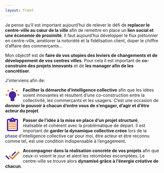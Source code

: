 ```yaml
---
layout: front
---
```



Je pense qu’il est important aujourd’hui de relever le défi de **replacer le centre-ville au cœur de la ville**
afin de remettre en place un **lien social et une économie de proximité**. Il faut aujourd’hui développer le flux piétonnier en centre-ville, améliorer la notoriété et la fidélisation client, doper le chiffre d’affaire des commerçants...

Mon objectif est de **faire de vos utopies des leviers de changements et de développement de vos centres villes**. Pour cela il est important de **co-construire des projets innovants** et de **les manager afin de les concrétiser**.


J'interviens afin de:

<img class="fit image" style="float:left;max-width:100px;margin-right:10px;" src="/images/fulls/lumiere.svg" alt="Matériel pour les ateliers d'intelligence collective">

**Faciliter la démarche d’intelligence collective** afin que les idées soient innovantes et résultent d’une co-construction entre la collectivité, les commerçants et les usagers. C’est une occasion de **donner le pouvoir à chacun d’entre vous de s’engager, d’agir et d’être acteur du projet**.

<img class="fit image" style="float:left;max-width:100px;margin-right:10px;" src="/images/fulls/projet.svg" alt="Matériel pour les ateliers d'intelligence collective">

**Passer de l’idée à la mise en place d’un projet structuré**, réalisable et cohérent avec la problématique de départ. Il est important de **garder la dynamique collective créee** lors de la phase d’intelligence collective car pour moi, être acteur et être reconnu comme tel, est une condition indispensable à l’engagement.

<img class="fit image" style="float:left;max-width:100px;margin-right:10px;" src="/images/fulls/accompagner.svg" alt="Matériel pour les ateliers d'intelligence collective">

**Accompagner dans la réalisation concrète de vos projets** afin que ceux-ci voient le jour et aient les retombées escomptées. Le centre-ville se trouve alors **dynamisé grâce à l’énergie créative de chacun**.
